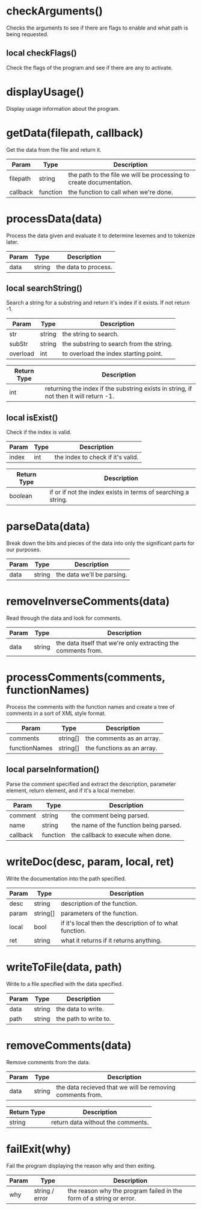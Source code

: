 # checkArguments()

Checks the arguments to see if there are flags to enable and what path is being requested.
## local checkFlags()
Check the flags of the program and see if there are any to activate.
# displayUsage()

Display usage information about the program.
# getData(filepath, callback)

Get the data from the file and return it.

| Param | Type | Description |
| --- | --- | ---
| filepath | string | the path to the file we will be processing to create documentation.|
| callback | function | the function to call when we're done.|
# processData(data)

Process the data given and evaluate it to determine lexemes and to tokenize later.

| Param | Type | Description |
| --- | --- | ---
| data | string | the data to process.|
## local searchString()
Search a string for a substring and return it's index if it exists. If not return -1.

| Param | Type | Description |
| --- | --- | ---
| str | string | the string to search.|
| subStr | string | the substring to search from the string.|
| overload | int | to overload the index starting point.|

| Return Type | Description |
| --- | --- |
| int | returning the index if the substring exists in string, if not then it will return -1. |
## local isExist()
Check if the index is valid.

| Param | Type | Description |
| --- | --- | ---
| index | int | the index to check if it's valid.|

| Return Type | Description |
| --- | --- |
| boolean | if or if not the index exists in terms of searching a string. |
# parseData(data)

Break down the bits and pieces of the data into only the significant parts for our purposes.

| Param | Type | Description |
| --- | --- | ---
| data | string | the data we'll be parsing.|
# removeInverseComments(data)

Read through the data and look for comments.

| Param | Type | Description |
| --- | --- | ---
| data | string | the data itself that we're only extracting the comments from.|
# processComments(comments, functionNames)

Process the comments with the function names and create a tree of comments in a sort of XML style format.

| Param | Type | Description |
| --- | --- | ---
| comments | string[] | the comments as an array.|
| functionNames | string[] | the functions as an array.|
## local parseInformation()
Parse the comment specified and extract the description, parameter element, return element, and if it's a local memeber.

| Param | Type | Description |
| --- | --- | ---
| comment | string | the comment being parsed.|
| name | string | the name of the function being parsed.|
| callback | function | the callback to execute when done.|
# writeDoc(desc, param, local, ret)

Write the documentation into the path specified.

| Param | Type | Description |
| --- | --- | ---
| desc | string | description of the function.|
| param | string[] | parameters of the function.|
| local | bool | if it's local then the description of to what function.|
| ret | string | what it returns if it returns anything.|
# writeToFile(data, path)

Write to a file specified with the data specified.

| Param | Type | Description |
| --- | --- | ---
| data | string | the data to write.|
| path | string | the path to write to.|
# removeComments(data)

Remove comments from the data.

| Param | Type | Description |
| --- | --- | ---
| data | string | the data recieved that we will be removing comments from.|

| Return Type | Description |
| --- | --- |
| string | return data without the comments. |
# failExit(why)

Fail the program displaying the reason why and then exiting.

| Param | Type | Description |
| --- | --- | ---
| why | string / error | the reason why the program failed in the form of a string or error.|
